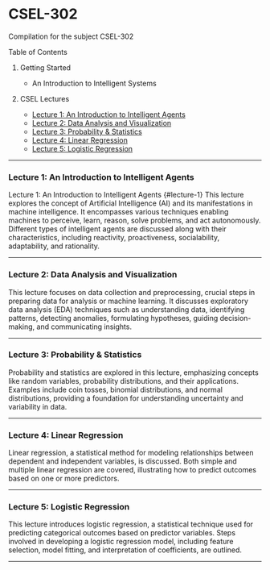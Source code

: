 # CSEL-302
Compilation for the subject CSEL-302

Table of Contents

1. Getting Started
   - An Introduction to Intelligent Systems

2. CSEL Lectures
   - [Lecture 1: An Introduction to Intelligent Agents](#lecture-1)
   - [Lecture 2: Data Analysis and Visualization](#lecture-2)
   - [Lecture 3: Probability & Statistics](#lecture-3)
   - [Lecture 4: Linear Regression](#lecture-4)
   - [Lecture 5: Logistic Regression](#lecture-5)

---

### Lecture 1: An Introduction to Intelligent Agents 
Lecture 1: An Introduction to Intelligent Agents {#lecture-1}
This lecture explores the concept of Artificial Intelligence (AI) and its manifestations in machine intelligence.
It encompasses various techniques enabling machines to perceive, learn, reason, solve problems,
and act autonomously. Different types of intelligent agents are discussed along with their characteristics, including reactivity,
proactiveness, socialability, adaptability, and rationality.



---

### Lecture 2: Data Analysis and Visualization 

This lecture focuses on data collection and preprocessing, crucial steps in preparing data for analysis or machine learning. It discusses exploratory data analysis (EDA) techniques such as understanding data, identifying patterns, detecting anomalies, formulating hypotheses, guiding decision-making, and communicating insights.

---

### Lecture 3: Probability & Statistics
Probability and statistics are explored in this lecture, emphasizing concepts like random variables, probability distributions, and their applications. Examples include coin tosses, binomial distributions, and normal distributions, providing a foundation for understanding uncertainty and variability in data.



---

### Lecture 4: Linear Regression 

Linear regression, a statistical method for modeling relationships between dependent and independent variables, is discussed. Both simple and multiple linear regression are covered, illustrating how to predict outcomes based on one or more predictors.



---

### Lecture 5: Logistic Regression

This lecture introduces logistic regression, a statistical technique used for predicting categorical outcomes based on predictor variables. Steps involved in developing a logistic regression model, including feature selection, model fitting, and interpretation of coefficients, are outlined.

---


